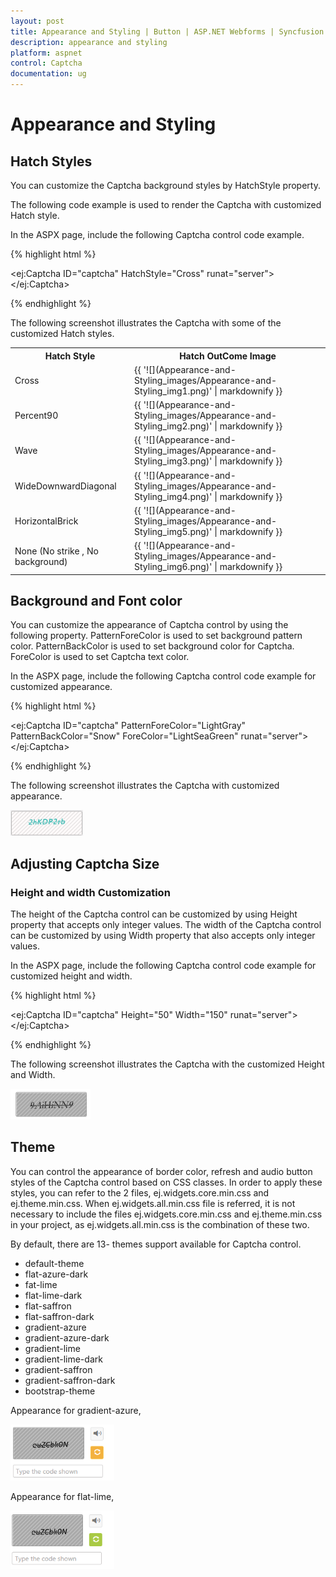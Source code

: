 ```yaml
---
layout: post
title: Appearance and Styling | Button | ASP.NET Webforms | Syncfusion
description: appearance and styling
platform: aspnet
control: Captcha
documentation: ug
---
```


# Appearance and Styling

## Hatch Styles

You can customize the Captcha background styles by HatchStyle property. 

The following code example is used to render the Captcha with customized Hatch style.

In the ASPX page, include the following Captcha control code example.



{% highlight html %}

<ej:Captcha ID="captcha" HatchStyle="Cross" runat="server"></ej:Captcha>

{% endhighlight %}



The following screenshot illustrates the Captcha with some of the customized Hatch styles. 

<table>
	<tr>
		<th>Hatch Style</th>
		<th>Hatch OutCome Image</th>
	</tr>
	<tr>
		<td>Cross</td>
		<td>
			{{ '![](Appearance-and-Styling_images/Appearance-and-Styling_img1.png)' | markdownify }}
		</td>
	</tr>
	<tr>
		<td>Percent90</td>
		<td>
			{{ '![](Appearance-and-Styling_images/Appearance-and-Styling_img2.png)' | markdownify }}
		</td>
	</tr>
	<tr>
		<td>Wave</td>
		<td>
			{{ '![](Appearance-and-Styling_images/Appearance-and-Styling_img3.png)' | markdownify }}
		</td>
	</tr>
	<tr>
		<td>WideDownwardDiagonal</td>
		<td>
			{{ '![](Appearance-and-Styling_images/Appearance-and-Styling_img4.png)' | markdownify }}
		</td>
	</tr>
	<tr>
		<td>HorizontalBrick</td>
		<td>
			{{ '![](Appearance-and-Styling_images/Appearance-and-Styling_img5.png)' | markdownify }}
		</td>
	</tr>
	<tr>
		<td>None (No strike , No background)</td>
		<td>
			{{ '![](Appearance-and-Styling_images/Appearance-and-Styling_img6.png)' | markdownify }}
		</td>
	</tr>
</table>

## Background and Font color 

You can customize the appearance of Captcha control by using the following property. PatternForeColor is used to set background pattern color. PatternBackColor is used to set background color for Captcha. ForeColor is used to set Captcha text color.

In the ASPX page, include the following Captcha control code example for customized appearance.


{% highlight html %}

<ej:Captcha ID="captcha" PatternForeColor="LightGray" PatternBackColor="Snow" ForeColor="LightSeaGreen" runat="server"></ej:Captcha>

{% endhighlight %}



The following screenshot illustrates the Captcha with customized appearance. 

![C:/Users/ApoorvahR/Desktop/3.png](Appearance-and-Styling_images/Appearance-and-Styling_img7.png)



## Adjusting Captcha Size

### Height and width Customization

The height of the Captcha control can be customized by using Height property that accepts only integer values. The width of the Captcha control can be customized by using Width property that also accepts only integer values.

In the ASPX page, include the following Captcha control code example for customized height and width.

{% highlight html %}

<ej:Captcha ID="captcha" Height="50" Width="150" runat="server"></ej:Captcha>

{% endhighlight %}

The following screenshot illustrates the Captcha with the customized Height and Width. 

![](Appearance-and-Styling_images/Appearance-and-Styling_img8.png)



## Theme

You can control the appearance of border color, refresh and audio button styles of the Captcha control based on CSS classes. In order to apply these styles, you can refer to the 2 files, ej.widgets.core.min.css and ej.theme.min.css. When ej.widgets.all.min.css file is referred, it is not necessary to include the files ej.widgets.core.min.css and ej.theme.min.css in your project, as ej.widgets.all.min.css is the combination of these two. 

By default, there are 13- themes support available for Captcha control.

* default-theme
* flat-azure-dark
* fat-lime
* flat-lime-dark
* flat-saffron
* flat-saffron-dark
* gradient-azure
* gradient-azure-dark
* gradient-lime
* gradient-lime-dark
* gradient-saffron
* gradient-saffron-dark
* bootstrap-theme

Appearance for gradient-azure,

![](Appearance-and-Styling_images/Appearance-and-Styling_img9.png)


Appearance for flat-lime,

![](Appearance-and-Styling_images/Appearance-and-Styling_img10.png)



